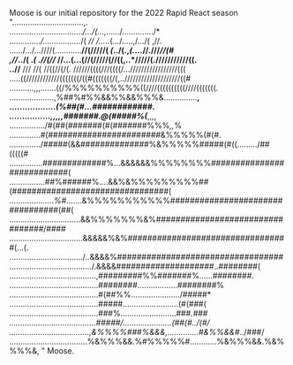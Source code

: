 Moose is our initial repository for the 2022 Rapid React season
"................................,.                                              
.................................*/.../(...,......*/............../*             
..............*/.................*/( *// */*.....*(.../.....,/.../( ,//.         
....../.../...////(............**//(/////( *(*../(.,*(....*//.///*//(#          
,//*../( .*( .//(//* //...(...(//(/////(//((,..*/////(.///////////((.           
..//** /// //( //((//(/(. //////((((///((((/.../////////////////(((             
.....((////////////(((((((/((#(((((((/(,..////////////////////((#               
...........,,,.......((/%%%%%%%%%%((////((((((((((////(((((((.                 
....................,%##%#%%&&%%&&%%%&...............**,                        
..................******(%##(#...############.                                   
................,,,,,*#######.@(#####%(***,,,,                                  
................/#(##(#######(#(#######%%%*,,*%                                 
..............#(#######################&%%%%%(#(#.                              
............../#####(&&##############%&%%%%%#####(#((........./##(((((#          
...............#############%...&&&&&&%%%%%%%%###########################(       
................##%######%....&&%&%%%%%%%%%##(################################(
....................*%#*.......&%%%%%%%%%%%#################################(##(
................................&&%%%%%%%&%#################################/####
.................................&&&&&%&%#################################(...(.
................................./..&&&&%##################################     
...................................../.&&&&####################..########(      
.......................................,#########%%#######%......########.      
........................................########..................########%     
........................................#(##%%....................../#####*     
........................................#####.........................(#(###(   
........................................###%.........................###*.###   
.......................................#####/......................(##(#../(#/  
....................................,&%%%%###%&&&,..............#&%%&&#*../###/
...................................%&%%%&&.%#%%%%%#............%&%%%&&.%&%%%%&, "
Moose.